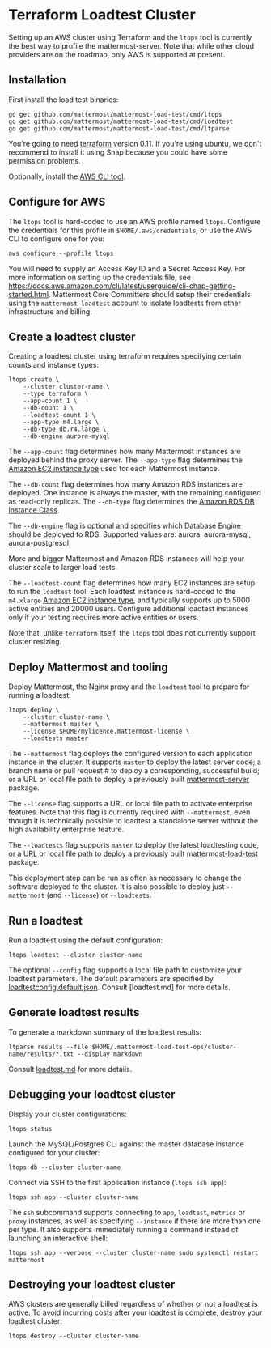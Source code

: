 # Terraform Loadtest Cluster

Setting up an AWS cluster using Terraform and the `ltops` tool is currently the best way to profile the mattermost-server. Note that while other cloud providers are on the roadmap, only AWS is supported at present.

## Installation

First install the load test binaries:
```
go get github.com/mattermost/mattermost-load-test/cmd/ltops
go get github.com/mattermost/mattermost-load-test/cmd/loadtest
go get github.com/mattermost/mattermost-load-test/cmd/ltparse
```

You're going to need [terraform](https://www.terraform.io/intro/getting-started/install.html) version 0.11. If you're using ubuntu, we don't recommend to install it using Snap because you could have some permission problems.

Optionally, install the [AWS CLI tool](https://aws.amazon.com/cli/).

## Configure for AWS

The `ltops` tool is hard-coded to use an AWS profile named `ltops`. Configure the credentials for this profile in `$HOME/.aws/credentials`, or use the AWS CLI to configure one for you:
```
aws configure --profile ltops
```

You will need to supply an Access Key ID and a Secret Access Key. For more information on setting up the credentials file, see https://docs.aws.amazon.com/cli/latest/userguide/cli-chap-getting-started.html. Mattermost Core Committers should setup their credentials using the `mattermost-loadtest` account to isolate loadtests from other infrastructure and billing.

## Create a loadtest cluster

Creating a loadtest cluster using terraform requires specifying certain counts and instance types:
```
ltops create \
    --cluster cluster-name \
    --type terraform \
    --app-count 1 \
    --db-count 1 \
    --loadtest-count 1 \
    --app-type m4.large \
    --db-type db.r4.large \
    --db-engine aurora-mysql
```

The `--app-count` flag determines how many Mattermost instances are deployed behind the proxy server. The `--app-type` flag determines the [Amazon EC2 instance type](https://aws.amazon.com/ec2/instance-types/) used for each Mattermost instance.

The `--db-count` flag determines how many Amazon RDS instances are deployed. One instance is always the master, with the remaining configured as read-only replicas. The `--db-type` flag determines the [Amazon RDS DB Instance Class](https://docs.aws.amazon.com/AmazonRDS/latest/UserGuide/Concepts.DBInstanceClass.html).

The `--db-engine` flag is optional and specifies which Database Engine should be deployed to RDS. Supported values are: aurora, aurora-mysql, aurora-postgresql

More and bigger Mattermost and Amazon RDS instances will help your cluster scale to larger load tests.

The `--loadtest-count` flag determines how many EC2 instances are setup to run the `loadtest` tool. Each loadtest instance is hard-coded to the `m4.xlarge` [Amazon EC2 instance type](https://aws.amazon.com/ec2/instance-types/), and typically supports up to 5000 active entities and 20000 users. Configure additional loadtest instances only if your testing requires more active entities or users.

Note that, unlike `terraform` itself, the `ltops` tool does not currently support cluster resizing.

## Deploy Mattermost and tooling

Deploy Mattermost, the Nginx proxy and the `loadtest` tool to prepare for running a loadtest:
```
ltops deploy \
    --cluster cluster-name \
    --mattermost master \
    --license $HOME/mylicence.mattermost-license \
    --loadtests master
```

The `--mattermost` flag deploys the configured version to each application instance in the cluster. It supports `master` to deploy the latest server code; a branch name or pull request # to deploy a corresponding, successful build; or a URL or local file path to deploy a previously built [mattermost-server](https://github.com/mattermost/mattermost-server) package.

The `--license` flag supports a URL or local file path to activate enterprise features. Note that this flag is currently required with `--mattermost`, even though it is technically possible to loadtest a standalone server without the high availability enterprise feature.

The `--loadtests` flag supports `master` to deploy the latest loadtesting code, or a URL or local file path to deploy a previously built [mattermost-load-test](https://github.com/mattermost/mattermost-load-test) package.

This deployment step can be run as often as necessary to change the software deployed to the cluster. It is also possible to deploy just `--mattermost` (and `--license`) or `--loadtests`.

## Run a loadtest

Run a loadtest using the default configuration:
```
ltops loadtest --cluster cluster-name
```

The optional `--config` flag supports a local file path to customize your loadtest parameters. The default parameters are specified by [loadtestconfig.default.json](../loadtestconfig.default.json). Consult [loadtest.md] for more details.

## Generate loadtest results

To generate a markdown summary of the loadtest results:
```
ltparse results --file $HOME/.mattermost-load-test-ops/cluster-name/results/*.txt --display markdown
```

Consult [loadtest.md](loadtest.md#Results) for more details.

## Debugging your loadtest cluster

Display your cluster configurations:
```
ltops status
```

Launch the MySQL/Postgres CLI against the master database instance configured for your cluster:
```
ltops db --cluster cluster-name
```

Connect via SSH to the first application instance (`ltops ssh app`):
```
ltops ssh app --cluster cluster-name
```

The `ssh` subcommand supports connecting to `app`, `loadtest`, `metrics` or `proxy` instances, as well as specifying `--instance` if there are more than one per type. It also supports immediately running a command instead of launching an interactive shell:
```
ltops ssh app --verbose --cluster cluster-name sudo systemctl restart mattermost
```

## Destroying your loadtest cluster

AWS clusters are generally billed regardless of whether or not a loadtest is active. To avoid incurring costs after your loadtest is complete, destroy your loadtest cluster:
```
ltops destroy --cluster cluster-name
```
